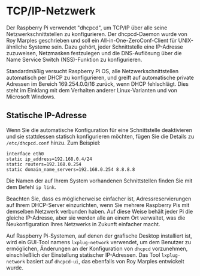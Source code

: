 # TCP/IP-Netzwerk

Der Raspberry Pi verwendet "dhcpcd", um TCP/IP über alle seine Netzwerkschnittstellen zu konfigurieren. Der dhcpcd-Daemon wurde von Roy Marples geschrieben und soll ein All-in-One-ZeroConf-Client für UNIX-ähnliche Systeme sein. Dazu gehört, jeder Schnittstelle eine IP-Adresse zuzuweisen, Netzmasken festzulegen und die DNS-Auflösung über die Name Service Switch (NSS)-Funktion zu konfigurieren.

Standardmäßig versucht Raspberry Pi OS, alle Netzwerkschnittstellen automatisch per DHCP zu konfigurieren, und greift auf automatische private Adressen im Bereich 169.254.0.0/16 zurück, wenn DHCP fehlschlägt. Dies steht im Einklang mit dem Verhalten anderer Linux-Varianten und von Microsoft Windows.

## Statische IP-Adresse

Wenn Sie die automatische Konfiguration für eine Schnittstelle deaktivieren und sie stattdessen statisch konfigurieren möchten, fügen Sie die Details zu `/etc/dhcpcd.conf` hinzu. Zum Beispiel:

```
interface eth0
static ip_address=192.168.0.4/24	
static routers=192.168.0.254
static domain_name_servers=192.168.0.254 8.8.8.8
```

Die Namen der auf Ihrem System vorhandenen Schnittstellen finden Sie mit dem Befehl `ip link`.

Beachten Sie, dass es möglicherweise einfacher ist, Adressreservierungen auf Ihrem DHCP-Server einzurichten, wenn Sie mehrere Raspberry Pis mit demselben Netzwerk verbunden haben. Auf diese Weise behält jeder Pi die gleiche IP-Adresse, aber sie werden alle an einem Ort verwaltet, was die Neukonfiguration Ihres Netzwerks in Zukunft einfacher macht.

Auf Raspberry Pi-Systemen, auf denen der grafische Desktop installiert ist, wird ein GUI-Tool namens `lxplug-network` verwendet, um dem Benutzer zu ermöglichen, Änderungen an der Konfiguration von `dhcpcd` vorzunehmen, einschließlich der Einstellung statischer IP-Adressen. Das Tool `lxplug-network` basiert auf `dhcpcd-ui`, das ebenfalls von Roy Marples entwickelt wurde.